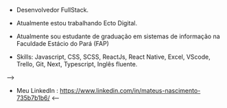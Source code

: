 - Desenvolvedor FullStack.

- Atualmente estou trabalhando Ecto Digital.

- Atualmente sou estudante de graduação em sistemas de informação na Faculdade Estácio do Pará (FAP)

- Skills:
        Javascript, CSS, SCSS, ReactJs, React Native, Excel, VScode, Trello, Git, Next, Typescript, Inglês fluente.
        
-->
- Meu LinkedIn : https://www.linkedin.com/in/mateus-nascimento-735b7b1b6/
<--
